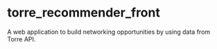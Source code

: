 # torre_recommender_front
A web application to build networking opportunities by using data from Torre API.
